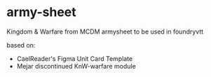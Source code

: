 # army-sheet

Kingdom & Warfare from MCDM armysheet to be used in foundryvtt

based on:
* CaelReader's Figma Unit Card Template
* Mejar discontinued KnW-warfare module
